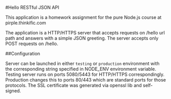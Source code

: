 #Hello RESTful JSON API

This application is a homework assignment for the pure Node.js course at pirple.thinkific.com

The application is a HTTP/HTTPS server that accepts requests on /hello url path and answers with a simple JSON greeting. The server accepts only POST requests on /hello.

##Configuration

Server can be launched in either `testing` or `production` environment with the corresponding string specified in NODE_ENV environment variable. Testing server runs on ports 5080/5443 for HTTP/HTTPS correspondingly. Production changes this to ports 80/443 which are standard ports for those protocols. The SSL certificate was generated via openssl lib and self-signed.